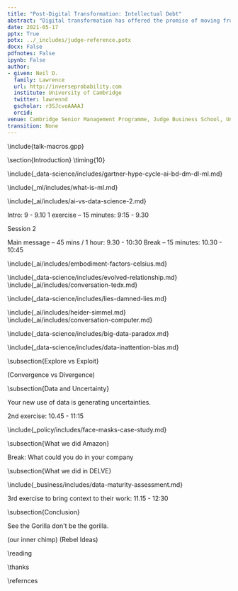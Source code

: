 ```yaml
---
title: "Post-Digital Transformation: Intellectual Debt"
abstract: "Digital transformation has offered the promise of moving from a manual decision-making world to a world where decisions can be rational, data-driven and automated. The first step to digital transformation is mapping the world of atoms (material, customers, logistic networks) into the world of bits. But the real challenges may start once this is complete. In this talk we introduce the notion of 'post digital transformation': the challenges of doing business in a digital world."
date: 2021-05-17
pptx: True
potx: ../_includes/judge-reference.potx
docx: False
pdfnotes: False
ipynb: False
author:
- given: Neil D.
  family: Lawrence
  url: http://inverseprobability.com
  institute: University of Cambridge
  twitter: lawrennd
  gscholar: r3SJcvoAAAAJ
  orcid: 
venue: Cambridge Senior Management Programme, Judge Business School, University of Cambridge
transition: None
---
```



\include{talk-macros.gpp}

\section{Introduction}
\timing{10}

\include{_data-science/includes/gartner-hype-cycle-ai-bd-dm-dl-ml.md}

\include{_ml/includes/what-is-ml.md}

\include{_ai/includes/ai-vs-data-science-2.md}


Intro: 9 - 9.10
1 exercise – 15 minutes: 9:15 - 9.30



<!-- From the Google Cloud Data Talk -->


<!--\subsection{Example: Supply Chain}

\include{_supply-chain/includes/supply-chain.md}
\include{_supply-chain/includes/ml-and-supply-chain.md}-->


Session 2

Main message – 45 mins / 1 hour: 9.30 - 10:30
Break – 15 minutes: 10.30 - 10:45



<!-- Embodiment Factors-->

\include{_ai/includes/embodiment-factors-celsius.md}

\include{_data-science/includes/evolved-relationship.md}
\include{_ai/includes/conversation-tedx.md}

<!-- Data Science (why it's happening) -->

\include{_data-science/includes/lies-damned-lies.md}


\include{_ai/includes/heider-simmel.md}
\include{_ai/includes/conversation-computer.md}

\include{_data-science/includes/big-data-paradox.md}

\include{_data-science/includes/data-inattention-bias.md}


\subsection{Explore vs Exploit}

(Convergence vs Divergence)


\subsection{Data and Uncertainty}

Your new use of data is generating uncertainties.

2nd exercise: 10.45 - 11:15 

\include{_policy/includes/face-masks-case-study.md}


\subsection{What we did Amazon}

Break: What could you do in your company


\subsection{What we did in DELVE}

\include{_business/includes/data-maturity-assessment.md}

3rd exercise to bring context to their work: 11.15 -  12:30


\subsection{Conclusion}

See the Gorilla don't be the gorilla. 

(our inner chimp) (Rebel Ideas)


\reading

\thanks

\refernces
